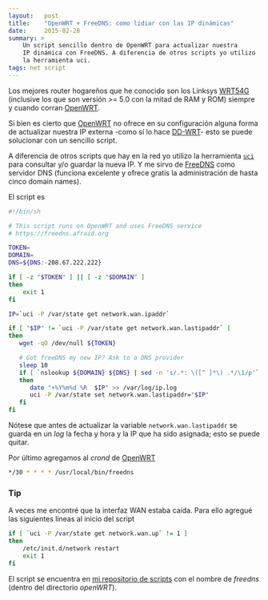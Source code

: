 ```yaml
---
layout:   post
title:    "OpenWRT + FreeDNS: como lidiar con las IP dinámicas"
date:     2015-02-28
summary: > 
    Un script sencillo dentro de OpenWRT para actualizar nuestra 
    IP dinámica con FreeDNS. A diferencia de otros scripts yo utilizo 
    la herramienta uci.
tags: net script
---
```


Los mejores router hogareños que he conocido son los Linksys
[WRT54G][] (inclusive los que son versión >= 5.0 con la mitad de RAM y
ROM) siempre y cuando corran [OpenWRT][].

Si bien es cierto que [OpenWRT][] no ofrece en su configuración alguna
forma de actualizar nuestra IP externa -como sí lo hace
[DD-WRT][]- esto se puede solucionar con un sencillo script.

A diferencia de otros scripts que hay en la red yo utilizo la
herramienta [`uci`](http://wiki.openwrt.org/doc/uci) para consultar
y/o guardar la nueva IP. Y me sirvo de [FreeDNS][] como servidor DNS
(funciona excelente y ofrece gratis la administración de hasta cinco
domain names).

El script es 

```sh
#!/bin/sh

# This script runs on OpenWRT and uses FreeDNS service
# https://freedns.afraid.org

TOKEN=
DOMAIN=
DNS=${DNS:-208.67.222.222}

if [ -z "$TOKEN" ] || [ -z "$DOMAIN" ]
then
    exit 1
fi

IP=`uci -P /var/state get network.wan.ipaddr`

if [ "$IP" != `uci -P /var/state get network.wan.lastipaddr` ]
then
   wget -qO /dev/null ${TOKEN}

   # Got freeDNS my new IP? Ask to a DNS provider
   sleep 10
   if [ `nslookup ${DOMAIN} ${DNS} | sed -n 's/.*: \([^ ]*\) .*/\1/p'` == "$IP" ]
   then
      date "+%Y%m%d %R  $IP" >> /var/log/ip.log
      uci -P /var/state set network.wan.lastipaddr="$IP"
   fi
fi
```

Nótese que antes de actualizar la variable `network.wan.lastipaddr` se
guarda en un *log* la fecha y hora y la IP que ha sido asignada; esto
se puede quitar.

Por último agregamos al *crond* de [OpenWRT][]

```sh
*/30 * * * * /usr/local/bin/freedns
```

### Tip

A veces me encontré que la interfaz WAN estaba caída. Para ello
agregué las siguientes líneas al inicio del script

```sh
if [ `uci -P /var/state get network.wan.up` != 1 ]
then
    /etc/init.d/network restart
    exit 1
fi
```

El script se encuentra en [mi repositorio de
scripts](https://github.com/vando/scripts) con el nombre de
*freedns* (dentro del directorio *openWRT*).


[WRT54G]: https://en.wikipedia.org/wiki/Linksys_WRT54G_series#WRT54G
[OpenWRT]: http://wiki.openwrt.org/about/start
[DD-WRT]: http://www.dd-wrt.com/site/index
[FreeDNS]: http://freedns.afraid.org
